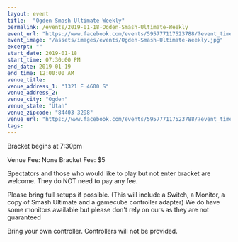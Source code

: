 ```yaml
---
layout: event
title:  "Ogden Smash Ultimate Weekly"
permalink: /events/2019-01-18-Ogden-Smash-Ultimate-Weekly
event_url: "https://www.facebook.com/events/595777117523788/?event_time_id=595777137523786"
event_image: "/assets/images/events/Ogden-Smash-Ultimate-Weekly.jpg"
excerpt: ""
start_date: 2019-01-18
start_time: 07:30:00 PM
end_date: 2019-01-19
end_time: 12:00:00 AM
venue_title: 
venue_address_1: "1321 E 4600 S"
venue_address_2: 
venue_city: "Ogden"
venue_state: "Utah"
venue_zipcode: "84403-3298"
venue_url: "https://www.facebook.com/events/595777117523788/?event_time_id=595777137523786"
tags: 
---
```


Bracket begins at 7:30pm 

Venue Fee: None
Bracket Fee: $5

Spectators and those who would like to play but not enter bracket are welcome. They do NOT need to pay any fee.

Please bring full setups if possible. (This will include a Switch, a Monitor, a copy of Smash Ultimate and a gamecube controller adapter) We do have some monitors available but please don't rely on ours as they are not guaranteed 

Bring your own controller. Controllers will not be provided.